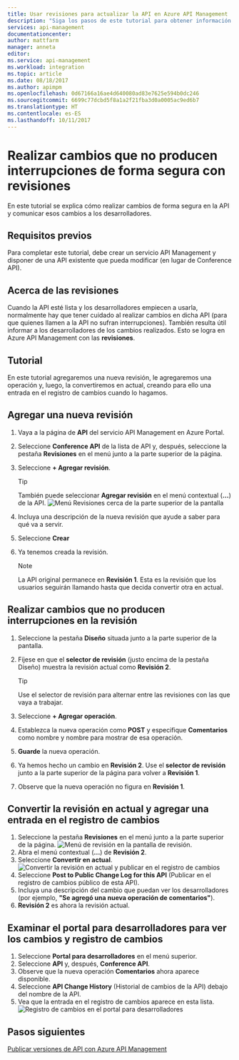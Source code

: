 ```yaml
---
title: Usar revisiones para actualizar la API en Azure API Management | Microsoft Docs
description: "Siga los pasos de este tutorial para obtener información sobre cómo realizar cambios que no producen interrupciones a través de revisiones en API Management."
services: api-management
documentationcenter: 
author: mattfarm
manager: anneta
editor: 
ms.service: api-management
ms.workload: integration
ms.topic: article
ms.date: 08/18/2017
ms.author: apimpm
ms.openlocfilehash: 0d67166a16ae4d640080ad83e7625e594b0dc246
ms.sourcegitcommit: 6699c77dcbd5f8a1a2f21fba3d0a0005ac9ed6b7
ms.translationtype: HT
ms.contentlocale: es-ES
ms.lasthandoff: 10/11/2017
---
```

# <a name="make-non-breaking-changes-safely-using-revisions"></a>Realizar cambios que no producen interrupciones de forma segura con revisiones
En este tutorial se explica cómo realizar cambios de forma segura en la API y comunicar esos cambios a los desarrolladores.

## <a name="prerequisites"></a>Requisitos previos
Para completar este tutorial, debe crear un servicio API Management y disponer de una API existente que pueda modificar (en lugar de Conference API).

## <a name="about-revisions"></a>Acerca de las revisiones
Cuando la API esté lista y los desarrolladores empiecen a usarla, normalmente hay que tener cuidado al realizar cambios en dicha API (para que quienes llamen a la API no sufran interrupciones). También resulta útil informar a los desarrolladores de los cambios realizados. Esto se logra en Azure API Management con las **revisiones**.

## <a name="walkthrough"></a>Tutorial
En este tutorial agregaremos una nueva revisión, le agregaremos una operación y, luego, la convertiremos en actual, creando para ello una entrada en el registro de cambios cuando lo hagamos.

## <a name="add-a-new-revision"></a>Agregar una nueva revisión
1. Vaya a la página de **API** del servicio API Management en Azure Portal.
2. Seleccione **Conference API** de la lista de API y, después, seleccione la pestaña **Revisiones** en el menú junto a la parte superior de la página.
3. Seleccione **+ Agregar revisión**.

    > [!TIP]
    > También puede seleccionar **Agregar revisión** en el menú contextual (**...**) de la API.
![Menú Revisiones cerca de la parte superior de la pantalla](media/api-management-getstarted-revise-api/TopMenu.PNG)

4. Incluya una descripción de la nueva revisión que ayude a saber para qué va a servir.
5. Seleccione **Crear**
6. Ya tenemos creada la revisión.

    > [!NOTE]
    > La API original permanece en **Revisión 1**. Esta es la revisión que los usuarios seguirán llamando hasta que decida convertir otra en actual.

## <a name="make-non-breaking-changes-to-your-revision"></a>Realizar cambios que no producen interrupciones en la revisión
1. Seleccione la pestaña **Diseño** situada junto a la parte superior de la pantalla.
2. Fíjese en que el **selector de revisión** (justo encima de la pestaña Diseño) muestra la revisión actual como **Revisión 2**.

    > [!TIP]
    > Use el selector de revisión para alternar entre las revisiones con las que vaya a trabajar.

3. Seleccione **+ Agregar operación**.
4. Establezca la nueva operación como **POST** y especifique **Comentarios** como nombre y nombre para mostrar de esa operación.
5. **Guarde** la nueva operación.
6. Ya hemos hecho un cambio en **Revisión 2**. Use el **selector de revisión** junto a la parte superior de la página para volver a **Revisión 1**.
7. Observe que la nueva operación no figura en **Revisión 1**. 

## <a name="make-your-revision-current-and-add-a-change-log-entry"></a>Convertir la revisión en actual y agregar una entrada en el registro de cambios
1. Seleccione la pestaña **Revisiones** en el menú junto a la parte superior de la página.
![Menú de revisión en la pantalla de revisión.](media/api-management-getstarted-revise-api/RevisionsMenu.PNG)
2. Abra el menú contextual (**...**) de **Revisión 2**.
3. Seleccione **Convertir en actual**.
![Convertir la revisión en actual y publicar en el registro de cambios](media/api-management-getstarted-revise-api/MakeCurrent.PNG)
4. Seleccione **Post to Public Change Log for this API** (Publicar en el registro de cambios público de esta API).
5. Incluya una descripción del cambio que puedan ver los desarrolladores (por ejemplo, **"Se agregó una nueva operación de comentarios"**).
6. **Revisión 2** es ahora la revisión actual.

## <a name="browse-the-developer-portal-to-see-changes-and-change-log"></a>Examinar el portal para desarrolladores para ver los cambios y registro de cambios
1. Seleccione **Portal para desarrolladores** en el menú superior.
2. Seleccione **API** y, después, **Conference API**.
3. Observe que la nueva operación **Comentarios** ahora aparece disponible.
4. Seleccione **API Change History** (Historial de cambios de la API) debajo del nombre de la API.
5. Vea que la entrada en el registro de cambios aparece en esta lista.
![Registro de cambios en el portal para desarrolladores](media/api-management-getstarted-revise-api/ChangeLogDevPortal.PNG)

## <a name="next-steps"></a>Pasos siguientes
[Publicar versiones de API con Azure API Management](#api-management-getstarted-publish-versions.md)